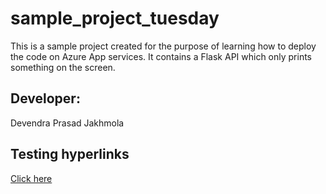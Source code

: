 # sample_project_tuesday
This is a sample project created for the purpose of learning how to deploy the code on Azure App services. It contains a Flask API which only prints something on the screen. 

## Developer:
Devendra Prasad Jakhmola

## Testing hyperlinks
[Click here](www.google.com)
